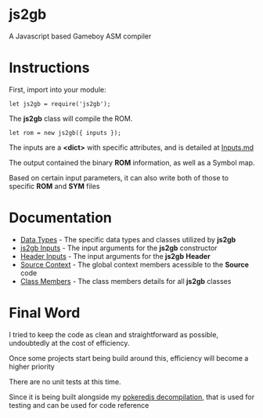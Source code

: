 # js2gb

A Javascript based Gameboy ASM compiler

# Instructions

First, import into your module:

`let js2gb = require('js2gb');`

The **js2gb** class will compile the ROM.

`let rom = new js2gb({ inputs });`

The inputs are a **&lt;dict&gt;** with specific attributes, and is detailed at [Inputs.md](/docs/Inputs.md)

The output contained the binary **ROM** information, as well as a Symbol map.

Based on certain input parameters, it can also write both of those to specific **ROM** and **SYM** files

# Documentation

  * [Data Types](/docs/DataTypes.md) - The specific data types and classes utilized by **js2gb**
  * [js2gb Inputs](/docs/Inputs.md) - The input arguments for the **js2gb** constructor
  * [Header Inputs](/docs/Header.md) -  The input arguments for the **js2gb** **Header**
  * [Source Context](/docs/Context.md) - The global context members acessible to the **Source** code
  * [Class Members](/docs/Classes.md) - The class members details for all **js2gb** classes

# Final Word

I tried to keep the code as clean and straightforward as possible, undoubtedly at the cost of efficiency.

Once some projects start being build around this, efficiency will become a higher priority

There are no unit tests at this time.

Since it is being built alongside my [pokeredjs decompilation](https://github.com/Pokeglitch/pokeredjs), that is used for testing and can be used for code reference
